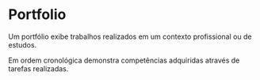 
# Portfolio

Um portfólio exibe trabalhos realizados em um contexto profissional ou de estudos.

Em ordem cronológica demonstra competências adquiridas através de tarefas realizadas.
